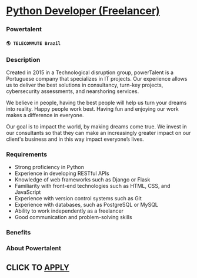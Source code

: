 # [Python Developer (Freelancer)](https://www.remotewlb.com/apply/python-developer-freelancer)  
### Powertalent  
#### `🌎 TELECOMMUTE Brazil`  

### **Description**

Created in 2015 in a Technological disruption group, powerTalent is a Portuguese company that specializes in IT projects. Our experience allows us to deliver the best solutions in consultancy, turn-key projects, cybersecurity assessments, and nearshoring services.

We believe in people, having the best people will help us turn your dreams into reality. Happy people work best. Having fun and enjoying our work makes a difference in everyone.

Our goal is to impact the world, by making dreams come true. We invest in our consultants so that they can make an increasingly greater impact on our client's business and in this way impact everyone’s lives.

###  **Requirements**

  * Strong proficiency in Python
  * Experience in developing RESTful APIs
  * Knowledge of web frameworks such as Django or Flask
  * Familiarity with front-end technologies such as HTML, CSS, and JavaScript
  * Experience with version control systems such as Git
  * Experience with databases, such as PostgreSQL or MySQL
  * Ability to work independently as a freelancer
  * Good communication and problem-solving skills

### **Benefits**

###  **About Powertalent**

  
## CLICK TO [APPLY](https://www.remotewlb.com/apply/python-developer-freelancer)

